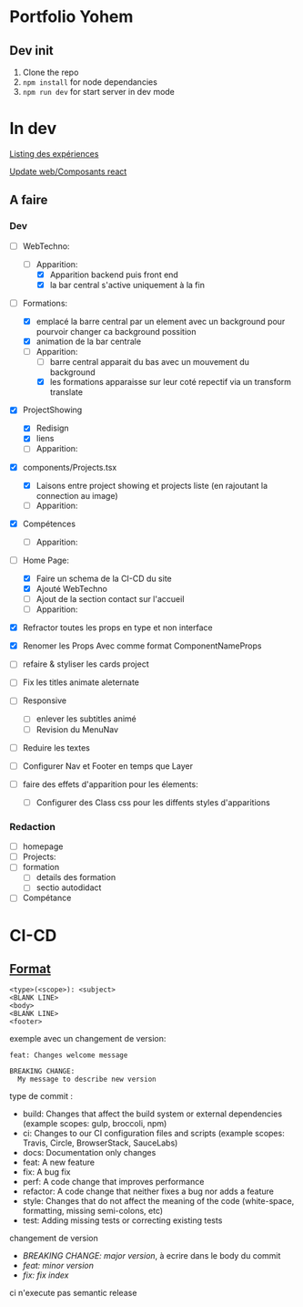 # Portfolio Yohem

## Dev init

1. Clone the repo
2. `npm install` for node dependancies
3. `npm run dev` for start server in dev mode

# In dev

[Listing des expériences](./docs/experience.md)

[Update web/Composants react](./docs/Front.md)

## A faire

### Dev

- [ ] WebTechno:
  - [ ] Apparition:
    - [x] Apparition backend puis front end
    - [x] la bar central s'active uniquement à la fin
- [ ] Formations:
  - [x] emplacé la barre central par un element avec un background pour pourvoir changer ca background possition
  - [x] animation de la bar centrale
  - [ ] Apparition:
    - [ ] barre central apparait du bas avec un mouvement du background
    - [x] les formations apparaisse sur leur coté repectif via un transform translate
- [x] ProjectShowing
  - [x] Redisign
  - [x] liens
  - [ ] Apparition:
- [x] components/Projects.tsx
  - [x] Laisons entre project showing et projects liste (en rajoutant la connection au image)
  - [ ] Apparition:
- [x] Compétences
  - [ ] Apparition:
- [ ] Home Page:

  - [x] Faire un schema de la CI-CD du site
  - [x] Ajouté WebTechno
  - [ ] Ajout de la section contact sur l'accueil
  - [ ] Apparition:

- [x] Refractor toutes les props en type et non interface
- [x] Renomer les Props Avec comme format ComponentNameProps
- [ ] refaire & styliser les cards project
- [ ] Fix les titles animate aleternate
- [ ] Responsive
  - [ ] enlever les subtitles animé
  - [ ] Revision du MenuNav
- [ ] Reduire les textes
- [ ] Configurer Nav et Footer en temps que Layer
- [ ] faire des effets d'apparition pour les élements:
  - [ ] Configurer des Class css pour les diffents styles d'apparitions

### Redaction

- [ ] homepage
- [ ] Projects:
- [ ] formation
  - [ ] details des formation
  - [ ] sectio autodidact
- [ ] Compétance

# CI-CD

## [Format](https://semantic-release.gitbook.io/semantic-release#commit-message-format)

    <type>(<scope>): <subject>
    <BLANK LINE>
    <body>
    <BLANK LINE>
    <footer>

exemple avec un changement de version:

    feat: Changes welcome message

    BREAKING CHANGE:
      My message to describe new version

type de commit :

- build: Changes that affect the build system or external dependencies (example scopes: gulp, broccoli, npm)
- ci: Changes to our CI configuration files and scripts (example scopes: Travis, Circle, BrowserStack, SauceLabs)
- docs: Documentation only changes
- feat: A new feature
- fix: A bug fix
- perf: A code change that improves performance
- refactor: A code change that neither fixes a bug nor adds a feature
- style: Changes that do not affect the meaning of the code (white-space, formatting, missing semi-colons, etc)
- test: Adding missing tests or correcting existing tests

changement de version

- _BREAKING CHANGE: major version_, à ecrire dans le body du commit
- _feat: minor version_
- _fix: fix index_

ci n'execute pas semantic release
